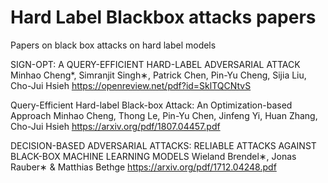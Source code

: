 # Hard Label Blackbox attacks papers
Papers on black box attacks on hard label models

SIGN-OPT: A QUERY-EFFICIENT HARD-LABEL ADVERSARIAL ATTACK
Minhao Cheng*, Simranjit Singh∗, Patrick Chen, Pin-Yu Cheng, Sijia Liu, Cho-Jui Hsieh
https://openreview.net/pdf?id=SklTQCNtvS

Query-Efficient Hard-label Black-box Attack:
An Optimization-based Approach
Minhao Cheng, Thong Le, Pin-Yu Chen, Jinfeng Yi, Huan Zhang, Cho-Jui Hsieh
https://arxiv.org/pdf/1807.04457.pdf

DECISION-BASED ADVERSARIAL ATTACKS: RELIABLE ATTACKS AGAINST BLACK-BOX MACHINE LEARNING MODELS
Wieland Brendel∗, Jonas Rauber∗ & Matthias Bethge 
https://arxiv.org/pdf/1712.04248.pdf
